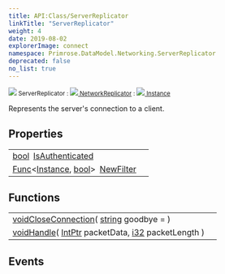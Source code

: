 ```yaml
---
title: API:Class/ServerReplicator
linkTitle: "ServerReplicator"
weight: 4
date: 2019-08-02
explorerImage: connect
namespace: Primrose.DataModel.Networking.ServerReplicator
deprecated: false
no_list: true
---
```

<small class="inheritance">
<span class="" href="/docs/api-reference/Class/ServerReplicator"><img src="/icons/silk/connect.png"/>&nbsp;ServerReplicator</span>&nbsp;:&nbsp;<a class="" href="/docs/api-reference/Class/NetworkReplicator"><img src="/icons/silk/connect.png"/>&nbsp;NetworkReplicator</a>&nbsp;:&nbsp;<a class="" href="/docs/api-reference/Class/Instance"><img src="/icons/silk/default.png"/>&nbsp;Instance</a></small>
<p class="summary">

Represents the server's connection to a client.

</p>
 
## Properties
 
<table class="studiohide">
<tbody>
<tr class="function-row ">
<td style="vertical-align:top;white-space:normal;">
<div>
<a class="type" href="/docs/api-reference/System/Primitives#boolean">bool</a><span class="method-body" style="text-indent: -2em; padding-left: 0.5em"><a class="name" href="IsAuthenticated">IsAuthenticated</a></span></td>
<td style="vertical-align:top;white-space:normal;">
</td>
</tr>

<tr class="function-row ">
<td style="vertical-align:top;white-space:normal;">
<div>
<a class="type" href="/docs/api-reference/System/Func">Func</a><<a class="type" href="/docs/api-reference/Class/Instance">Instance</a>, <a class="type" href="/docs/api-reference/System/Primitives#boolean">bool</a>><span class="method-body" style="text-indent: -2em; padding-left: 0.5em"><a class="name" href="NewFilter">NewFilter</a></span></td>
<td style="vertical-align:top;white-space:normal;">
</td>
</tr>

</tbody>
</table>
 
## Functions
 
<table class="studiohide">
<tbody>
<tr class="function-row ">
<td style="vertical-align:top;white-space:normal;">
<div>
<a class="type" href="/docs/api-reference/System/void">void</a><span class="method-body" style="text-indent: -2em;"><a class="method-name  " href="CloseConnection">CloseConnection</a></span><span style="display: inline-block">( <span class="param" style="white-space: nowrap"><a class="type" href="/docs/api-reference/System/string">string</a> goodbye = <i></i></span> )</span></span></div></td>
<td style="vertical-align:top;white-space:normal;">
</td>
</tr>

<tr class="function-row ">
<td style="vertical-align:top;white-space:normal;">
<div>
<a class="type" href="/docs/api-reference/System/void">void</a><span class="method-body" style="text-indent: -2em;"><a class="method-name  " href="Handle">Handle</a></span><span style="display: inline-block">( <span class="param" style="white-space: nowrap"><a class="type" href="/docs/api-reference/System/Primitives#intptr">IntPtr</a> packetData, <a class="type" href="/docs/api-reference/System/Primitives#int32">i32</a> packetLength</span> )</span></span></div></td>
<td style="vertical-align:top;white-space:normal;">
</td>
</tr>

</tbody>
</table>
 
## Events
 
<table class="studiohide">
<tbody>
</tbody>
</table>
<b>
</b>
<div class="inheritors">
<ul class="root">
</ul>
</div>
